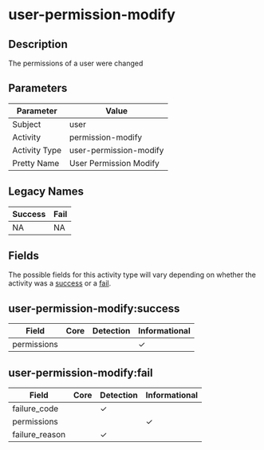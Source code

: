 user-permission-modify
======================

Description
-----------
The permissions of a user were changed

Parameters
----------
| Parameter     | Value                  |
| ------------- | ---------------------- |
| Subject       | user                   |
| Activity      | permission-modify      |
| Activity Type | user-permission-modify |
| Pretty Name   | User Permission Modify |

Legacy Names
------------
| Success | Fail   |
| ------- | ------ |
| NA<br>  | NA<br> |

Fields
------

The possible fields for this activity type will vary depending on whether the activity was a [success](#user-permission-modifysuccess) or a [fail](#user-permission-modifyfail).


user-permission-modify:success
------------------------------

| Field       | Core | Detection | Informational |
| ----------- | ---- | --------- | ------------- |
| permissions |      |           | &#10003;      |

user-permission-modify:fail
---------------------------

| Field          | Core | Detection | Informational |
| -------------- | ---- | --------- | ------------- |
| failure_code   |      | &#10003;  |               |
| permissions    |      |           | &#10003;      |
| failure_reason |      | &#10003;  |               |